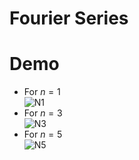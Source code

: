 # Fourier Series

# Demo
- For $n = 1$ <br/>
  ![N1](https://user-images.githubusercontent.com/67017303/217825824-ff86cc81-a739-43aa-b6f2-abfc6957408e.gif)
- For $n = 3$ <br/>
  ![N3](https://user-images.githubusercontent.com/67017303/217826192-cecbda61-6728-4c8f-9901-158dc4c69f85.gif)
- For $n = 5$ <br/>
  ![N5](https://user-images.githubusercontent.com/67017303/217826273-2d2687c1-32f9-4c1a-b70a-5997914a5aaf.gif)
